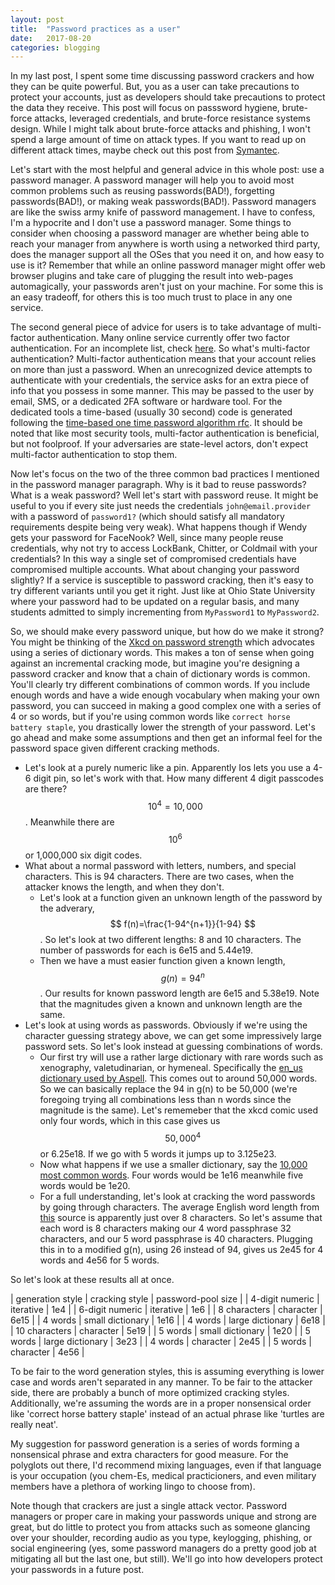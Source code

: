 ```yaml
---
layout: post
title:	"Password practices as a user"
date:	2017-08-20
categories: blogging
---
```

In my last post, I spent some time discussing password crackers and how they can be quite powerful. But, you as a user can take precautions to protect your accounts, just as developers should take precautions to protect the data they receive. This post will focus on passsword hygiene, brute-force attacks, leveraged credentials, and brute-force resistance systems design. While I might talk about brute-force attacks and phishing, I won't spend a large amount of time on attack types. If you want to read up on different attack times, maybe check out this post from [Symantec](https://www.symantec.com/connect/articles/security-11-part-3-various-types-network-attacks).

Let's start with the most helpful and general advice in this whole post: use a password manager. A password manager will help you to avoid most common problems such as reusing passwords(BAD!), forgetting passwords(BAD!), or making weak passwords(BAD!). Password managers are like the swiss army knife of password management. I have to confess, I'm a hypocrite and I don't use a password manager. Some things to consider when choosing a password manager are whether being able to reach your manager from anywhere is worth using a networked third party, does the manager support all the OSes that you need it on, and how easy to use is it? Remember that while an online password manager might offer web browser plugins and take care of plugging the result into web-pages automagically, your passwords aren't just on your machine. For some this is an easy tradeoff, for others this is too much trust to place in any one service.

The second general piece of advice for users is to take advantage of multi-factor authentication. Many online service currently offer two factor authentication. For an incomplete list, check [here](https://twofactorauth.org/). So what's multi-factor authentication? Multi-factor authentication means that your account relies on more than just a password. When an unrecognized device attempts to authenticate with your credentials, the service asks for an extra piece of info that you possess in some manner. This may be passed to the user by email, SMS, or a dedicated 2FA software or hardware tool. For the dedicated tools a time-based (usually 30 second) code is generated following the [time-based one time password algorithm rfc](https://tools.ietf.org/html/rfc6238). It should be noted that like most security tools, multi-factor authentication is beneficial, but not foolproof. If your adversaries are state-level actors, don't expect multi-factor authentication to stop them.

Now let's focus on the two of the three common bad practices I mentioned in the password manager paragraph. Why is it bad to reuse passwords? What is a weak password? Well let's start with password reuse. It might be useful to you if every site just needs the credentials `john@email.provider` with a password of `password1?` (which should satisfy all mandatory requirements despite being very weak). What happens though if Wendy gets your password for FaceNook? Well, since many people reuse credentials, why not try to access LockBank, Chitter, or Coldmail with your credentials? In this way a single set of compromised credentials have compromised multiple accounts. What about changing your password slightly? If a service is susceptible to password cracking, then it's easy to try different variants until you get it right. Just like at Ohio State University where your password had to be updated on a regular basis, and many students admitted to simply incrementing from `MyPassword1` to `MyPassword2`.

So, we should make every password unique, but how do we make it strong? You might be thinking of the [Xkcd on password strength](https://xkcd.com/936/) which advocates using a series of dictionary words. This makes a ton of sense when going against an incremental cracking mode, but imagine you're designing a password cracker and know that a chain of dictionary words is common. You'll clearly try different combinations of common words. If you include enough words and have a wide enough vocabulary when making your own password, you can succeed in making a good complex one with a series of 4 or so words, but if you're using common words like `correct horse battery staple`, you drastically lower the strength of your password. Let's go ahead and make some assumptions and then get an informal feel for the password space given different cracking methods.

- Let's look at a purely numeric like a pin. Apparently Ios lets you use a 4-6 digit pin, so let's work with that. How many different 4 digit passcodes are there? $$ 10^4 = 10,000 $$. Meanwhile there are $$ 10^6 $$ or 1,000,000 six digit codes.
- What about a normal password with letters, numbers, and special characters. This is 94 characters. There are two cases, when the attacker knows the length, and when they don't. 
  - Let's look at a function given an unknown length of the password by the adverary, $$ f(n)=\frac{1-94^{n+1}}{1-94} $$. So let's look at two different lengths: 8 and 10 characters. The number of passwords for each is 6e15 and 5.44e19.
  - Then we have a must easier function given a known length, $$ g(n)=94^n $$. Our results for known password length are 6e15 and 5.38e19. Note that the magnitudes given a known and unknown length are the same.
- Let's look at using words as passwords. Obviously if we're using the character guessing strategy above, we can get some impressively large password sets. So let's look instead at guessing combinations of words.
  - Our first try will use a rather large dictionary with rare words such as xenography, valetudinarian, or hymeneal. Specifically the [en_us dictionary used by Aspell](http://wordlist.aspell.net/hunspell-readme/). This comes out to around 50,000 words. So we can basically replace the 94 in g(n) to be 50,000 (we're foregoing trying all combinations less than n words since the magnitude is the same). Let's rememeber that the xkcd comic used only four words, which in this case gives us $$ 50,000^4 $$ or 6.25e18. If we go with 5 words it jumps up to 3.125e23.
  - Now what happens if we use a smaller dictionary, say the [10,000 most common words](https://github.com/first20hours/google-10000-english). Four words would be 1e16 meanwhile five words would be 1e20.
  - For a full understanding, let's look at cracking the word passwords by going through characters. The average English word length from [this](http://www.ravi.io/language-word-lengths) source is apparently just over 8 characters. So let's assume that each word is 8 characters making our 4 word passphrase 32 characters, and our 5 word passphrase is 40 characters. Plugging this in to a modified g(n), using 26 instead of 94, gives us 2e45 for 4 words and 4e56 for 5 words.

So let's look at these results all at once.

| generation style | cracking style | password-pool size |
| 4-digit numeric | iterative | 1e4 |
| 6-digit numeric | iterative | 1e6 |
| 8 characters | character | 6e15 |
| 4 words | small dictionary | 1e16 |
| 4 words | large dictionary | 6e18 |
| 10 characters | character | 5e19 |
| 5 words | small dictionary | 1e20 |
| 5 words | large dictionary | 3e23 |
| 4 words | character | 2e45 |
| 5 words | character | 4e56 |

To be fair to the word generation styles, this is assuming everything is lower case and words aren't separated in any manner. To be fair to the attacker side, there are probably a bunch of more optimized cracking styles. Additionally, we're assuming the words are in a proper nonsensical order like 'correct horse battery staple' instead of an actual phrase like 'turtles are really neat'.

My suggestion for password generation is a series of words forming a nonsensical phrase and extra characters for good measure. For the polyglots out there, I'd recommend mixing languages, even if that language is your occupation (you chem-Es, medical practicioners, and even military members have a plethora of working lingo to choose from). 

Note though that crackers are just a single attack vector. Password managers or proper care in making your passwords unique and strong are great, but do little to protect you from attacks such as someone glancing over your shoulder, recording audio as you type, keylogging, phishing, or social engineering (yes, some password managers do a pretty good job at mitigating all but the last one, but still). We'll go into how developers protect your passwords in a future post.
